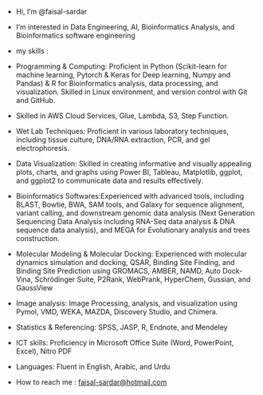 -  Hi, I’m @faisal-sardar
-  I’m interested in Data Engineering, AI, Bioinformatics Analysis, and Bioinformatics software engineering 
-   my skills :
-   Programming & Computing: Proficient in Python (Scikit-learn for machine learning, Pytorch & Keras for Deep learning, Numpy and Pandas) & R for Bioinformatics analysis, data processing, and visualization. Skilled in Linux environment, and version control with Git and GitHub.
-   Skilled in AWS Cloud Services, Glue, Lambda, S3, Step Function.
-   Wet Lab Techniques: Proficient in various laboratory techniques, including tissue culture, DNA/RNA extraction, PCR, and gel electrophoresis.
-   Data Visualization: Skilled in creating informative and visually appealing plots, charts, and graphs using Power BI, Tableau, Matplotlib, ggplot, and ggplot2 to communicate data and results effectively.
-   Bioinformatics Softwares:Experienced with advanced tools, including BLAST, Bowtie, BWA, SAM tools, and Galaxy for sequence alignment, variant calling, and downstream genomic data analysis (Next Generation Sequencing Data Analysis including RNA-Seq data analysis & DNA sequence data analysis), and MEGA for Evolutionary analysis and trees construction.
-   Molecular Modeling & Molecular Docking: Experienced with molecular dynamics simulation and docking, QSAR, Binding Site Finding, and Binding Site Prediction using GROMACS, AMBER, NAMD, Auto Dock-Vina, Schrödinger Suite, P2Rank, WebPrank, HyperChem, Gussian, and GaussView
-   Image analysis: Image Processing, analysis, and visualization using Pymol, VMD, WEKA, MAZDA, Discovery Studio, and Chimera.
-   Statistics & Referencing: SPSS, JASP, R, Endnote, and Mendeley
-   ICT skills: Proficiency in Microsoft Office Suite (Word, PowerPoint, Excel), Nitro PDF
-   Languages: Fluent in English, Arabic, and Urdu 


-  How to reach me : faisal-sardar@hotmail.com

<!---
faisal-sardar/faisal-sardar is a ✨ special ✨ repository because its `README.md` (this file) appears on your GitHub profile.
You can click the Preview link to take a look at your changes.
--->
